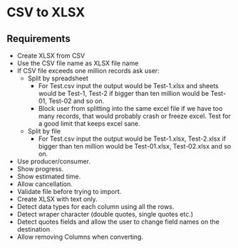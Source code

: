 # CSV to XLSX

## Requirements

* Create XLSX from CSV
* Use the CSV file name as XLSX file name
* If CSV file exceeds one million records ask user:
  * Split by spreadsheet
    * For Test.csv input the output would be Test-1.xlsx and sheets would be Test-1, Test-2 if bigger than ten million would be Test-01, Test-02 and so on.
    * Block user from splitting into the same excel file if we have too many records, that would probably crash or freeze excel. Test for a good limit that keeps excel sane.
  * Split by file
    * For Test.csv input the output would be Test-1.xlsx, Test-2.xlsx if bigger than ten million would be Test-01.xlsx, Test-02.xlsx and so on.
* Use producer/consumer.
* Show progress.
* Show estimated time.
* Allow cancellation.
* Validate file before trying to import.
* Create XLSX with text only.
* Detect data types for each column using all the rows.
* Detect wraper character (double quotes, single quotes etc.)
* Detect quotes fields and allow the user to change field names on the destination
* Allow removing Columns when converting.